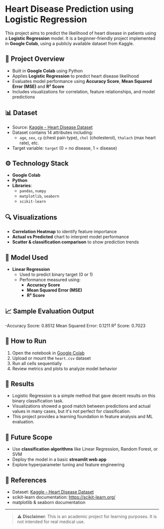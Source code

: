 # Heart Disease Prediction using Logistic Regression

This project aims to predict the likelihood of heart disease in patients using a **Logistic Regression** model. It is a beginner-friendly project implemented in **Google Colab**, using a publicly available dataset from Kaggle.

## 📌 Project Overview

- Built in **Google Colab** using Python
- Applies **Logistic Regression** to predict heart disease likelihood
- Evaluates model performance using **Accuracy Score**, **Mean Squared Error (MSE)** and **R² Score**
- Includes visualizations for correlation, feature relationships, and model predictions

## 📊 Dataset

- Source: [Kaggle - Heart Disease Dataset](https://www.kaggle.com/datasets/johnsmith88/heart-disease-dataset)
- Dataset contains 14 attributes including:
  - `age`, `sex`, `cp` (chest pain type), `chol` (cholesterol), `thalach` (max heart rate), etc.
- Target variable: `target` (0 = no disease, 1 = disease)

## ⚙️ Technology Stack

- **Google Colab**
- **Python**
- **Libraries**:
  - `pandas`, `numpy`
  - `matplotlib`, `seaborn`
  - `scikit-learn`

## 🔍 Visualizations

- **Correlation Heatmap** to identify feature importance
- **Actual vs Predicted** chart to interpret model performance
- **Scatter & classification comparison** to show prediction trends

## 🤖 Model Used

- **Linear Regression**
  - Used to predict binary target (0 or 1)
  - Performance measured using:
    - **Accuracy Score**
    - **Mean Squared Error (MSE)**
    - **R² Score**

## 📈 Sample Evaluation Output
-Accuracy Socre: 0.8512 Mean Squared Error: 0.1211 R² Score: 0.7023

## 🧪 How to Run

1. Open the notebook in [Google Colab](https://colab.research.google.com/)
2. Upload or mount the `heart.csv` dataset
3. Run all cells sequentially
4. Review metrics and plots to analyze model behavior

## 📌 Results

- Logistic Regression is a simple method that gave decent results on this binary classification task.
- Visualizations showed a good match between predictions and actual values in many cases, but it's not perfect for classification.
- This project provides a learning foundation in feature analysis and ML evaluation.

## 🔮 Future Scope

- Use **classification algorithms** like Linear Regression, Random Forest, or SVM
- Deploy the model in a basic **streamlit web app**
- Explore hyperparameter tuning and feature engineering

## 🔗 References

- Dataset: [Kaggle - Heart Disease Dataset](https://www.kaggle.com/datasets/johnsmith88/heart-disease-dataset)
- scikit-learn documentation: https://scikit-learn.org/
- matplotlib & seaborn documentation

---

> ⚠️ **Disclaimer**: This is an academic project for learning purposes. It is not intended for real medical use.

